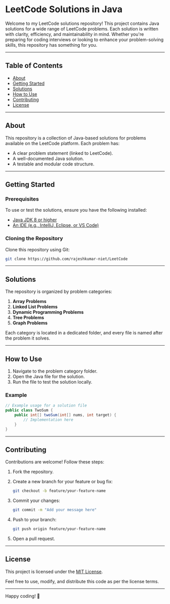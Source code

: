 # LeetCode Solutions in Java

Welcome to my LeetCode solutions repository! This project contains Java solutions for a wide range of LeetCode problems. Each solution is written with clarity, efficiency, and maintainability in mind. Whether you're preparing for coding interviews or looking to enhance your problem-solving skills, this repository has something for you.

---

## Table of Contents

- [About](#about)
- [Getting Started](#getting-started)
- [Solutions](#solutions)
- [How to Use](#how-to-use)
- [Contributing](#contributing)
- [License](#license)

---

## About

This repository is a collection of Java-based solutions for problems available on the LeetCode platform. Each problem has:

- A clear problem statement (linked to LeetCode).
- A well-documented Java solution.
- A testable and modular code structure.

---

## Getting Started

### Prerequisites

To use or test the solutions, ensure you have the following installed:

- [Java JDK 8 or higher](https://www.oracle.com/java/technologies/javase-jdk11-downloads.html)
- [An IDE (e.g., IntelliJ, Eclipse, or VS Code)](https://code.visualstudio.com/)

### Cloning the Repository

Clone this repository using Git:

```bash
git clone https://github.com/rajeshkumar-niet/LeetCode
```

---

## Solutions

The repository is organized by problem categories:

1. **Array Problems**
2. **Linked List Problems**
3. **Dynamic Programming Problems**
4. **Tree Problems**
5. **Graph Problems**

Each category is located in a dedicated folder, and every file is named after the problem it solves.

---

## How to Use

1. Navigate to the problem category folder.
2. Open the Java file for the solution.
3. Run the file to test the solution locally.

### Example

```java
// Example usage for a solution file
public class TwoSum {
    public int[] twoSum(int[] nums, int target) {
        // Implementation here
    }
}
```

---

## Contributing

Contributions are welcome! Follow these steps:

1. Fork the repository.
2. Create a new branch for your feature or bug fix:

    ```bash
    git checkout -b feature/your-feature-name
    ```

3. Commit your changes:

    ```bash
    git commit -m "Add your message here"
    ```

4. Push to your branch:

    ```bash
    git push origin feature/your-feature-name
    ```

5. Open a pull request.

---

## License

This project is licensed under the [MIT License](LICENSE).

Feel free to use, modify, and distribute this code as per the license terms.

---

Happy coding! 🎉
